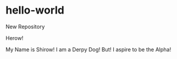 # hello-world
New Repository

Herow!

My Name is Shirow!
I am a Derpy Dog!
But!
I aspire to be the Alpha!
